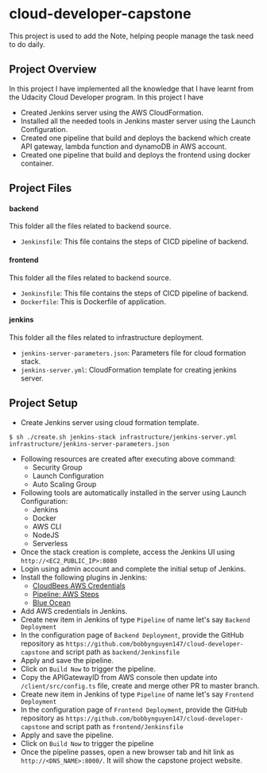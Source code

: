# cloud-developer-capstone

This project is used to add the Note, helping people manage the task need to do daily.
## Project Overview

In this project I have implemented all the knowledge that I have learnt from the Udacity Cloud Developer program. In this project I have

-   Created Jenkins server using the AWS CloudFormation.
-   Installed all the needed tools in Jenkins master server using the Launch Configuration.
-   Created one pipeline that build and deploys the backend which create API gateway, lambda function and dynamoDB in AWS account.
-   Created one pipeline that build and deploys the frontend using docker container.

## Project Files
#### backend
This folder all the files related to backend source.

-   `Jenkinsfile`: This file contains the steps of CICD pipeline of backend.

#### frontend
This folder all the files related to backend source.

-   `Jenkinsfile`: This file contains the steps of CICD pipeline of backend.
-   `Dockerfile`: This is Dockerfile of application.

#### jenkins

This folder all the files related to infrastructure deployment.

-   `jenkins-server-parameters.json`: Parameters file for cloud formation stack.
-   `jenkins-server.yml`: CloudFormation template for creating jenkins server.

## Project Setup

-   Create Jenkins server using cloud formation template.

```
$ sh ./create.sh jenkins-stack infrastructure/jenkins-server.yml infrastructure/jenkins-server-parameters.json
```

-   Following resources are created after executing above command:
    -   Security Group
    -   Launch Configuration
    -   Auto Scaling Group
-   Following tools are automatically installed in the server using Launch Configuration:
    -   Jenkins
    -   Docker
    -   AWS CLI
    -   NodeJS
    -   Serverless
-   Once the stack creation is complete, access the Jenkins UI using `http://<EC2_PUBLIC_IP>:8080`
-   Login using admin account and complete the initial setup of Jenkins.
-   Install the following plugins in Jenkins:
    -   [CloudBees AWS Credentials](https://plugins.jenkins.io/aws-credentials/)
    -   [Pipeline: AWS Steps](https://plugins.jenkins.io/pipeline-aws/)
    -   [Blue Ocean](https://plugins.jenkins.io/blueocean/)
-   Add AWS credentials in Jenkins.
-   Create new item in Jenkins of type `Pipeline` of name let's say `Backend Deployment`
-   In the configuration page of `Backend Deployment`, provide the GitHub repository as `https://github.com/bobbynguyen147/cloud-developer-capstone` and script path as `backend/Jenkinsfile`
-   Apply and save the pipeline.
-   Click on `Build Now` to trigger the pipeline.
-   Copy the APIGatewayID from AWS console then update into `/client/src/config.ts` file, create and merge other PR to master branch.
-   Create new item in Jenkins of type `Pipeline` of name let's say `Frontend Deployment`
-   In the configuration page of `Frontend Deployment`, provide the GitHub repository as `https://github.com/bobbynguyen147/cloud-developer-capstone` and script path as `frontend/Jenkinsfile`
-   Apply and save the pipeline.
-   Click on `Build Now` to trigger the pipeline
-   Once the pipeline passes, open a new browser tab and hit link as `http://<DNS_NAME>:8000/`. It will show the capstone project website.
